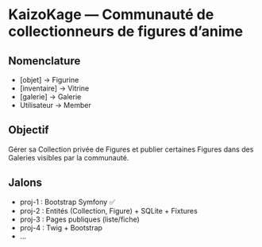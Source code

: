 # KaizoKage — Communauté de collectionneurs de figures d’anime

## Nomenclature
- [objet] → Figurine
- [inventaire] → Vitrine
- [galerie] → Galerie
- Utilisateur → Member

## Objectif
Gérer sa Collection privée de Figures et publier certaines Figures dans des Galeries visibles par la communauté.

## Jalons
- proj-1 : Bootstrap Symfony ✅
- proj-2 : Entités (Collection, Figure) + SQLite + Fixtures
- proj-3 : Pages publiques (liste/fiche)
- proj-4 : Twig + Bootstrap
- …
